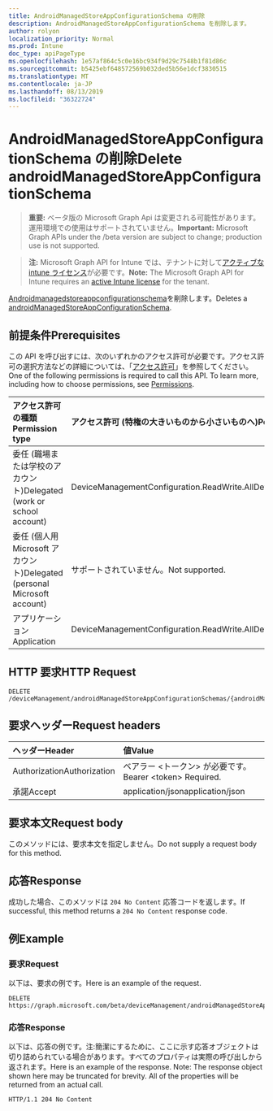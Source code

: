 ```yaml
---
title: AndroidManagedStoreAppConfigurationSchema の削除
description: AndroidManagedStoreAppConfigurationSchema を削除します。
author: rolyon
localization_priority: Normal
ms.prod: Intune
doc_type: apiPageType
ms.openlocfilehash: 1e57af864c5c0e16bc934f9d29c7548b1f81d86c
ms.sourcegitcommit: b5425ebf648572569b032ded5b56e1dcf3830515
ms.translationtype: MT
ms.contentlocale: ja-JP
ms.lasthandoff: 08/13/2019
ms.locfileid: "36322724"
---
```

# <a name="delete-androidmanagedstoreappconfigurationschema"></a><span data-ttu-id="89771-103">AndroidManagedStoreAppConfigurationSchema の削除</span><span class="sxs-lookup"><span data-stu-id="89771-103">Delete androidManagedStoreAppConfigurationSchema</span></span>

> <span data-ttu-id="89771-104">**重要:** ベータ版の Microsoft Graph Api は変更される可能性があります。運用環境での使用はサポートされていません。</span><span class="sxs-lookup"><span data-stu-id="89771-104">**Important:** Microsoft Graph APIs under the /beta version are subject to change; production use is not supported.</span></span>

> <span data-ttu-id="89771-105">**注:** Microsoft Graph API for Intune では、テナントに対して[アクティブな intune ライセンス](https://go.microsoft.com/fwlink/?linkid=839381)が必要です。</span><span class="sxs-lookup"><span data-stu-id="89771-105">**Note:** The Microsoft Graph API for Intune requires an [active Intune license](https://go.microsoft.com/fwlink/?linkid=839381) for the tenant.</span></span>

<span data-ttu-id="89771-106">[Androidmanagedstoreappconfigurationschema](../resources/intune-androidforwork-androidmanagedstoreappconfigurationschema.md)を削除します。</span><span class="sxs-lookup"><span data-stu-id="89771-106">Deletes a [androidManagedStoreAppConfigurationSchema](../resources/intune-androidforwork-androidmanagedstoreappconfigurationschema.md).</span></span>

## <a name="prerequisites"></a><span data-ttu-id="89771-107">前提条件</span><span class="sxs-lookup"><span data-stu-id="89771-107">Prerequisites</span></span>
<span data-ttu-id="89771-p101">この API を呼び出すには、次のいずれかのアクセス許可が必要です。アクセス許可の選択方法などの詳細については、「[アクセス許可](/graph/permissions-reference)」を参照してください。</span><span class="sxs-lookup"><span data-stu-id="89771-p101">One of the following permissions is required to call this API. To learn more, including how to choose permissions, see [Permissions](/graph/permissions-reference).</span></span>

|<span data-ttu-id="89771-110">アクセス許可の種類</span><span class="sxs-lookup"><span data-stu-id="89771-110">Permission type</span></span>|<span data-ttu-id="89771-111">アクセス許可 (特権の大きいものから小さいものへ)</span><span class="sxs-lookup"><span data-stu-id="89771-111">Permissions (from most to least privileged)</span></span>|
|:---|:---|
|<span data-ttu-id="89771-112">委任 (職場または学校のアカウント)</span><span class="sxs-lookup"><span data-stu-id="89771-112">Delegated (work or school account)</span></span>|<span data-ttu-id="89771-113">DeviceManagementConfiguration.ReadWrite.All</span><span class="sxs-lookup"><span data-stu-id="89771-113">DeviceManagementConfiguration.ReadWrite.All</span></span>|
|<span data-ttu-id="89771-114">委任 (個人用 Microsoft アカウント)</span><span class="sxs-lookup"><span data-stu-id="89771-114">Delegated (personal Microsoft account)</span></span>|<span data-ttu-id="89771-115">サポートされていません。</span><span class="sxs-lookup"><span data-stu-id="89771-115">Not supported.</span></span>|
|<span data-ttu-id="89771-116">アプリケーション</span><span class="sxs-lookup"><span data-stu-id="89771-116">Application</span></span>|<span data-ttu-id="89771-117">DeviceManagementConfiguration.ReadWrite.All</span><span class="sxs-lookup"><span data-stu-id="89771-117">DeviceManagementConfiguration.ReadWrite.All</span></span>|

## <a name="http-request"></a><span data-ttu-id="89771-118">HTTP 要求</span><span class="sxs-lookup"><span data-stu-id="89771-118">HTTP Request</span></span>
<!-- {
  "blockType": "ignored"
}
-->
``` http
DELETE /deviceManagement/androidManagedStoreAppConfigurationSchemas/{androidManagedStoreAppConfigurationSchemaId}
```

## <a name="request-headers"></a><span data-ttu-id="89771-119">要求ヘッダー</span><span class="sxs-lookup"><span data-stu-id="89771-119">Request headers</span></span>
|<span data-ttu-id="89771-120">ヘッダー</span><span class="sxs-lookup"><span data-stu-id="89771-120">Header</span></span>|<span data-ttu-id="89771-121">値</span><span class="sxs-lookup"><span data-stu-id="89771-121">Value</span></span>|
|:---|:---|
|<span data-ttu-id="89771-122">Authorization</span><span class="sxs-lookup"><span data-stu-id="89771-122">Authorization</span></span>|<span data-ttu-id="89771-123">ベアラー &lt;トークン&gt; が必要です。</span><span class="sxs-lookup"><span data-stu-id="89771-123">Bearer &lt;token&gt; Required.</span></span>|
|<span data-ttu-id="89771-124">承諾</span><span class="sxs-lookup"><span data-stu-id="89771-124">Accept</span></span>|<span data-ttu-id="89771-125">application/json</span><span class="sxs-lookup"><span data-stu-id="89771-125">application/json</span></span>|

## <a name="request-body"></a><span data-ttu-id="89771-126">要求本文</span><span class="sxs-lookup"><span data-stu-id="89771-126">Request body</span></span>
<span data-ttu-id="89771-127">このメソッドには、要求本文を指定しません。</span><span class="sxs-lookup"><span data-stu-id="89771-127">Do not supply a request body for this method.</span></span>

## <a name="response"></a><span data-ttu-id="89771-128">応答</span><span class="sxs-lookup"><span data-stu-id="89771-128">Response</span></span>
<span data-ttu-id="89771-129">成功した場合、このメソッドは `204 No Content` 応答コードを返します。</span><span class="sxs-lookup"><span data-stu-id="89771-129">If successful, this method returns a `204 No Content` response code.</span></span>

## <a name="example"></a><span data-ttu-id="89771-130">例</span><span class="sxs-lookup"><span data-stu-id="89771-130">Example</span></span>

### <a name="request"></a><span data-ttu-id="89771-131">要求</span><span class="sxs-lookup"><span data-stu-id="89771-131">Request</span></span>
<span data-ttu-id="89771-132">以下は、要求の例です。</span><span class="sxs-lookup"><span data-stu-id="89771-132">Here is an example of the request.</span></span>
``` http
DELETE https://graph.microsoft.com/beta/deviceManagement/androidManagedStoreAppConfigurationSchemas/{androidManagedStoreAppConfigurationSchemaId}
```

### <a name="response"></a><span data-ttu-id="89771-133">応答</span><span class="sxs-lookup"><span data-stu-id="89771-133">Response</span></span>
<span data-ttu-id="89771-p102">以下は、応答の例です。注:簡潔にするために、ここに示す応答オブジェクトは切り詰められている場合があります。すべてのプロパティは実際の呼び出しから返されます。</span><span class="sxs-lookup"><span data-stu-id="89771-p102">Here is an example of the response. Note: The response object shown here may be truncated for brevity. All of the properties will be returned from an actual call.</span></span>
``` http
HTTP/1.1 204 No Content
```






